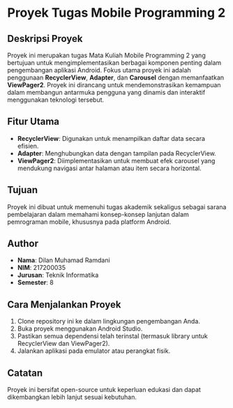 # Proyek Tugas Mobile Programming 2

## Deskripsi Proyek
Proyek ini merupakan tugas Mata Kuliah Mobile Programming 2 yang bertujuan untuk mengimplementasikan berbagai komponen penting dalam pengembangan aplikasi Android. Fokus utama proyek ini adalah penggunaan **RecyclerView**, **Adapter**, dan **Carousel** dengan memanfaatkan **ViewPager2**. Proyek ini dirancang untuk mendemonstrasikan kemampuan dalam membangun antarmuka pengguna yang dinamis dan interaktif menggunakan teknologi tersebut.

## Fitur Utama
- **RecyclerView**: Digunakan untuk menampilkan daftar data secara efisien.
- **Adapter**: Menghubungkan data dengan tampilan pada RecyclerView.
- **ViewPager2**: Diimplementasikan untuk membuat efek carousel yang mendukung navigasi antar halaman atau item secara horizontal.

## Tujuan
Proyek ini dibuat untuk memenuhi tugas akademik sekaligus sebagai sarana pembelajaran dalam memahami konsep-konsep lanjutan dalam pemrograman mobile, khususnya pada platform Android.

## Author
- **Nama**: Dilan Muhamad Ramdani
- **NIM**: 217200035  
- **Jurusan**: Teknik Informatika  
- **Semester**: 8  

## Cara Menjalankan Proyek
1. Clone repository ini ke dalam lingkungan pengembangan Anda.
2. Buka proyek menggunakan Android Studio.
3. Pastikan semua dependensi telah terinstal (termasuk library untuk RecyclerView dan ViewPager2).
4. Jalankan aplikasi pada emulator atau perangkat fisik.

## Catatan
Proyek ini bersifat open-source untuk keperluan edukasi dan dapat dikembangkan lebih lanjut sesuai kebutuhan.

